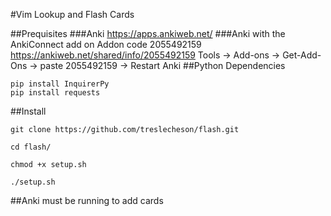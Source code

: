 #Vim Lookup and Flash Cards

##Prequisites
###Anki 
https://apps.ankiweb.net/
###Anki with the AnkiConnect add on
Addon code 2055492159 https://ankiweb.net/shared/info/2055492159
Tools -> Add-ons -> Get-Add-Ons -> paste 2055492159 -> Restart Anki
##Python Dependencies

```
pip install InquirerPy
pip install requests
```


##Install
```
git clone https://github.com/treslecheson/flash.git

cd flash/

chmod +x setup.sh

./setup.sh
```
##Anki must be running to add cards
